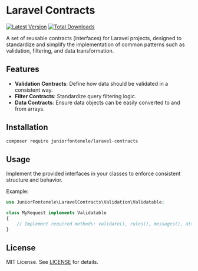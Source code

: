 # Laravel Contracts

[![Latest Version](https://img.shields.io/packagist/v/juniorfontenele/laravel-contracts?label=version)](https://packagist.org/packages/juniorfontenele/laravel-contracts)
[![Total Downloads](https://img.shields.io/packagist/dt/juniorfontenele/laravel-contracts?label=downloads)](https://packagist.org/packages/juniorfontenele/laravel-contracts)

A set of reusable contracts (interfaces) for Laravel projects, designed to standardize and simplify the implementation of common patterns such as validation, filtering, and data transformation.

## Features

- **Validation Contracts**: Define how data should be validated in a consistent way.
- **Filter Contracts**: Standardize query filtering logic.
- **Data Contracts**: Ensure data objects can be easily converted to and from arrays.

## Installation

```bash
composer require juniorfontenele/laravel-contracts
```

## Usage

Implement the provided interfaces in your classes to enforce consistent structure and behavior.

Example:

```php
use JuniorFontenele\LaravelContracts\Validation\Validatable;

class MyRequest implements Validatable
{
    // Implement required methods: validate(), rules(), messages(), attributes()
}
```

## License

MIT License. See [LICENSE](LICENSE) for details.
